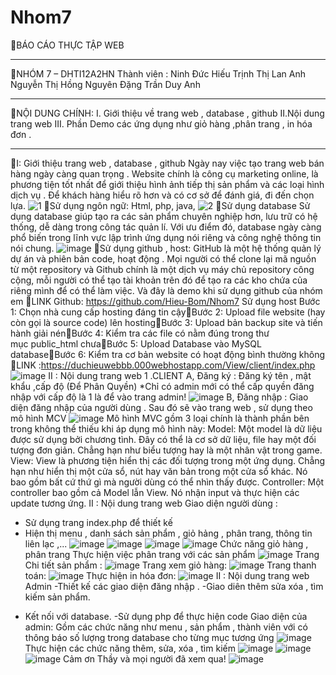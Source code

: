# Nhom7
BÁO CÁO THỰC TẬP WEB
 
 *********************************************************************************************************************************************************************************
 
 NHÓM 7 – DHTI12A2HN
Thành viên : Ninh Đức Hiếu
Trịnh Thị Lan Anh
Nguyễn Thị Hồng Nguyên
Đặng Trần Duy Anh

*********************************************************************************************************************************************************************************

NỘI DUNG CHÍNH:
I. Giới thiệu về trang web , database , github 
II.Nội dung trang web 
III. Phần Demo các ứng dụng như giỏ hàng ,phân trang , in hóa đơn .

*********************************************************************************************************************************************************************************

I: Giới thiệu trang web , database , github 
Ngày nay việc tạo trang web bán hàng ngày càng quan trọng . 
Website chính là công cụ marketing online, là phương tiện tốt nhất để giới thiệu hình ảnh tiếp thị sản phẩm và các loại hình dịch vụ . 
Để khách hàng hiểu rõ hơn và có cơ sở để đánh giá, đi đến chọn lựa.
![1](https://user-images.githubusercontent.com/53656767/144016862-e7180f50-beb2-4880-ae21-ec6c98ae0702.png)
Sử dụng ngôn ngữ:
Html, php, java, 
![2](https://user-images.githubusercontent.com/53656767/144018084-46671713-e2cb-44e9-a734-a951729235ea.png)
Sử dụng database
Sử dụng database giúp tạo ra các sản phẩm chuyên nghiệp hơn, lưu trữ có hệ thống, dễ dàng trong công tác quản lí. 
Với ưu điểm đó, database ngày càng phổ biến trong lĩnh vực lập trình ứng dụng nói riêng và công nghệ thông tin nói chung.
![image](https://user-images.githubusercontent.com/53656767/144018265-514d8ec0-3a9d-48de-ac22-b5e79c7c84bc.png)
Sử dụng github , host:
GitHub là một hệ thống quản lý dự án và phiên bản code, hoạt động . 
Mọi người có thể clone lại mã nguồn từ một repository và Github chính là một dịch vụ máy chủ repository công cộng, mỗi người có thể tạo tài khoản trên đó để tạo ra các kho chứa của riêng mình để có thể làm việc. Và đây là demo khi sử dụng github của nhóm em 
LINK Github: https://github.com/Hieu-Bom/Nhom7
Sử dụng host
Bước 1: Chọn nhà cung cấp hosting đáng tin cậyBước 2: Upload file website (hay còn gọi là source code) lên hostingBước 3: Upload bản backup site và tiến hành giải nénBước 4: Kiểm tra các file có nằm đúng trong thư mục public_html chưaBước 5: Upload Database vào MySQL databaseBước 6: Kiểm tra cơ bản website có hoạt động bình thường không
LINK :https://duchieuwebbb.000webhostapp.com/View/client/index.php
![image](https://user-images.githubusercontent.com/53656767/144018720-0640d948-0f34-4c0e-9302-4a16a180876e.png)
II : Nội dung trang web 
1 .CLIENT
A, Đăng ký :
Đăng ký tên , mật khẩu ,cấp độ (Để Phân Quyền) *Chỉ có admin mới có thể cấp quyền đăng nhập với cấp độ là 1 là để vào trang admin!
![image](https://user-images.githubusercontent.com/53656767/144018818-3bc39bb5-bf8f-4db1-9a06-5e9bae8ada4d.png)
B, Đăng nhập :
Giao diện đăng nhập của người dùng . Sau đó sẽ vào trang web , sử dụng theo mô hình MCV
![image](https://user-images.githubusercontent.com/53656767/144019029-b2cfeeab-d53f-449d-b01b-26ff2016a074.png)
Mô hình MVC gồm 3 loại chính là thành phần bên trong không thể thiếu khi áp dụng mô hình này:
Model: Một model là dữ liệu được sử dụng bởi chương tình. Đây có thể là cơ sở dữ liệu, file hay một đối tượng đơn giản. Chẳng hạn như biểu tượng hay là một nhân vật trong game.
View: View là phương tiện hiển thị các đối tượng trong một ứng dụng. Chẳng hạn như hiển thị một cửa sổ, nút hay văn bản trong một cửa sổ khác. Nó bao gồm bất cứ thứ gì mà người dùng có thể nhìn thấy được.
Controller: Một controller bao gồm cả Model lẫn View. Nó nhận input và thực hiện các update tương ứng.
II : Nội dung trang web 
Giao diện người dùng : 
+ Sử dụng trang index.php để thiết kế 
+  Hiện thị menu , danh sách sản phẩm , giỏ hảng , phân trang, thông tin liên lạc ,...
![image](https://user-images.githubusercontent.com/53656767/144019303-731e7c9a-e18f-436a-bac9-d0f680705a3a.png)
![image](https://user-images.githubusercontent.com/53656767/144019350-a7b4b285-cf8a-4abb-8b1b-46dd5c51d4db.png)
![image](https://user-images.githubusercontent.com/53656767/144019377-d3e40c3a-07da-42bf-9bfa-5ef86ef4d8ea.png)
![image](https://user-images.githubusercontent.com/53656767/144019419-0fbd927a-58d6-4a1e-bab6-da029ceb84b7.png)
Chức năng giỏ hàng , phân trang 
Thực hiện việc phân trang với các sản phẩm 
![image](https://user-images.githubusercontent.com/53656767/144019645-473caaed-75db-446d-918b-cf25d0646f6f.png)
Trang Chi tiết sản phẩm :
![image](https://user-images.githubusercontent.com/53656767/144019881-ccaad6d1-d14f-44d0-a016-4ff6091de5d7.png)
Trang xem giỏ hàng:
![image](https://user-images.githubusercontent.com/53656767/144020101-66d2be70-dec0-4f0d-8d46-4bf78e4736d5.png)
Trang thanh toán:
![image](https://user-images.githubusercontent.com/53656767/144020183-2acefbec-5dba-45f3-b4aa-ab73ded4652c.png)
Thực hiện in hóa đơn:
![image](https://user-images.githubusercontent.com/53656767/144020254-10dbe937-834f-4357-ba7d-d7f349591e77.png)
II : Nội dung trang web Admin
-Thiết kế các giao diện đăng nhập .
-Giao diên thêm sửa xóa , tìm kiếm  sản phẩm.
- Kết nối với database.
-Sử dụng php để thực hiện code
Giao diện của admin: Gồm các chức năng như menu , sản phẩm , thành viên với có thông báo số lượng trong database cho từng mục tương ứng
![image](https://user-images.githubusercontent.com/53656767/144020604-aba36373-b3da-4af4-9db7-2888341d480b.png)
Thực hiện các chức năng thêm, sửa, xóa , tìm kiếm 
![image](https://user-images.githubusercontent.com/53656767/144020674-d86d6cfa-4c91-4794-9423-9570cf3dbd0d.png)
![image](https://user-images.githubusercontent.com/53656767/144020682-768576b6-f5c5-4bbe-8ae0-4015ba266ac9.png)
![image](https://user-images.githubusercontent.com/53656767/144020694-f0c63af4-a126-4255-936a-35286b1c23fd.png)
Cảm ơn Thầy và mọi người đã xem qua!
![image](https://user-images.githubusercontent.com/53656767/144020770-62a45937-35c2-4b09-9ba3-c571665d2fa3.png)


